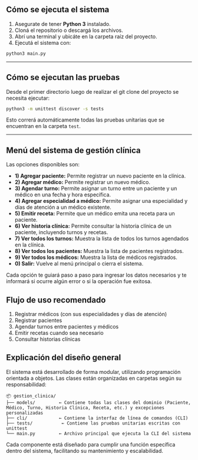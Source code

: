 ## Cómo se ejecuta el sistema

1. Asegurate de tener **Python 3** instalado.
2. Cloná el repositorio o descargá los archivos.
3. Abrí una terminal y ubicáte en la carpeta raíz del proyecto.
4. Ejecutá el sistema con:

```bash
python3 main.py
```

---

## Cómo se ejecutan las pruebas

Desde el primer directorio luego de realizar el git clone del proyecto se necesita ejecutar:

```bash
python3 -m unittest discover -s tests
```

Esto correrá automáticamente todas las pruebas unitarias que se encuentran en la carpeta `test`.

---

## Menú del sistema de gestión clínica

Las opciones disponibles son:

- **1) Agregar paciente:** Permite registrar un nuevo paciente en la clínica.
- **2) Agregar médico:** Permite registrar un nuevo médico.
- **3) Agendar turno:** Permite asignar un turno entre un paciente y un médico en una fecha y hora específica.
- **4) Agregar especialidad a médico:** Permite asignar una especialidad y días de atención a un médico existente.
- **5) Emitir receta:** Permite que un médico emita una receta para un paciente.
- **6) Ver historia clínica:** Permite consultar la historia clínica de un paciente, incluyendo turnos y recetas.
- **7) Ver todos los turnos:** Muestra la lista de todos los turnos agendados en la clínica.
- **8) Ver todos los pacientes:** Muestra la lista de pacientes registrados.
- **9) Ver todos los médicos:** Muestra la lista de médicos registrados.
- **0) Salir:** Vuelve al menú principal o cierra el sistema.

Cada opción te guiará paso a paso para ingresar los datos necesarios y te informará si ocurre algún error o si la operación fue exitosa.

## Flujo de uso recomendado

1. Registrar médicos (con sus especialidades y días de atención)
2. Registrar pacientes
3. Agendar turnos entre pacientes y médicos
4. Emitir recetas cuando sea necesario
5. Consultar historias clínicas


## Explicación del diseño general

El sistema está desarrollado de forma modular, utilizando programación orientada a objetos. Las clases están organizadas en carpetas según su responsabilidad:

```plaintext
📦 gestion_clinica/
├── models/         ← Contiene todas las clases del dominio (Paciente, Médico, Turno, Historia Clínica, Receta, etc.) y excepciones personalizadas
├── cli/            ← Contiene la interfaz de línea de comandos (CLI)
├── tests/           ← Contiene las pruebas unitarias escritas con unittest
└── main.py         ← Archivo principal que ejecuta la CLI del sistema
```

Cada componente está diseñado para cumplir una función específica dentro del sistema, facilitando su mantenimiento y escalabilidad.

